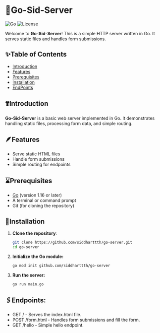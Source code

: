 # 📶Go-Sid-Server

![Go](https://img.shields.io/badge/Go-1.16-blue.svg)
![License](https://img.shields.io/badge/License-MIT-green.svg)

Welcome to **Go-Sid-Server**! This is a simple HTTP server written in Go. It serves static files and handles form submissions.

## ✨Table of Contents

- [Introduction](#introduction)
- [Features](#features)
- [Prerequisites](#prerequisites)
- [Installation](#installation)
- [EndPoints](#endpoints)

## ❣️Introduction

**Go-Sid-Server** is a basic web server implemented in Go. It demonstrates handling static files, processing form data, and simple routing.

## 🪶Features

- Serve static HTML files
- Handle form submissions
- Simple routing for endpoints

## ⌛Prerequisites

- [Go](https://golang.org/doc/install) (version 1.16 or later)
- A terminal or command prompt
- Git (for cloning the repository)

## 📩Installation

1. **Clone the repository**:
   ```sh
   git clone https://github.com/siddharttth/go-server.git
   cd go-server
2. **Initialize the Go module:**
   ```sh
   go mod init github.com/siddharttth/go-server
3. **Run the server:**
   ```sh
   go run main.go

##  🖇️Endpoints:

- GET / - Serves the index.html file.
- POST /form.html - Handles form submissions and fill the form.
- GET /hello - Simple hello endpoint.

